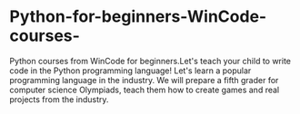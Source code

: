 # Python-for-beginners-WinCode-courses-
Python courses from WinCode for beginners.Let's teach your child to write code in the Python programming language! Let's learn a popular programming language in the industry. We will prepare a fifth grader for computer science Olympiads, teach them how to create games and real projects from the industry.
